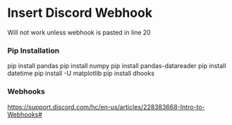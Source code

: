 # Insert Discord Webhook
Will not work unless webhook is pasted in line 20

### Pip Installation
pip install pandas
pip install numpy
pip install pandas-datareader
pip install datetime
pip install -U matplotlib
pip install dhooks

### Webhooks
https://support.discord.com/hc/en-us/articles/228383668-Intro-to-Webhooks#
